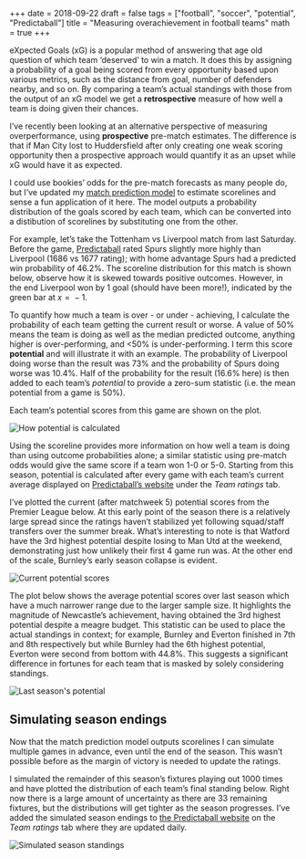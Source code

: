 +++
date = 2018-09-22
draft = false
tags = ["football", "soccer", "potential", "Predictaball"]
title = "Measuring overachievement in football teams"
math = true
+++

eXpected Goals (xG) is a popular method of answering that age old
question of which team ‘deserved’ to win a match. It does this by
assigning a probability of a goal being scored from every opportunity
based upon various metrics, such as the distance from goal, number of
defenders nearby, and so on. By comparing a team’s actual standings with
those from the output of an xG model we get a **retrospective** measure
of how well a team is doing given their chances.

I’ve recently been looking at an alternative perspective of measuring
overperformance, using **prospective** pre-match estimates. The
difference is that if Man City lost to Huddersfield after only creating
one weak scoring opportunity then a prospective approach would quantify
it as an upset while xG would have it as expected.

I could use bookies’ odds for the pre-match forecasts as many people do,
but I’ve updated my [match prediction model](thepredictaball.com) to
estimate scorelines and sense a fun application of it here. The model
outputs a probability distribution of the goals scored by each team,
which can be converted into a distibution of scorelines by substituting
one from the other.

For example, let’s take the Tottenham vs Liverpool match from last
Saturday. Before the game, [Predictaball](thepredictaball.com) rated
Spurs slightly more highly than Liverpool (1686 vs 1677 rating); with
home advantage Spurs had a predicted win probability of 46.2%. The
scoreline distribution for this match is shown below, observe how it is
skewed towards positive outcomes. However, in the end Liverpool won by 1
goal (should have been more!), indicated by the green bar at *x* =  − 1.

To quantify how much a team is over - or under - achieving, I calculate
the probability of each team getting the current result or worse. A
value of 50% means the team is doing as well as the median predicted
outcome, anything higher is over-performing, and &lt;50% is
under-performing. I term this score **potential** and will illustrate it
with an example. The probability of Liverpool doing worse than the
result was 73% and the probability of Spurs doing worse was 10.4%. Half
of the probability for the result (16.6% here) is then added to each
team’s *potential* to provide a zero-sum statistic (i.e. the mean
potential from a game is 50%).

Each team’s potential scores from this game are shown on the plot.

![How potential is calculated](/img/predictaballpotential_20180922/potential_histogram.png)

Using the scoreline provides more information on how well a team is
doing than using outcome probabilities alone; a similar statistic using
pre-match odds would give the same score if a team won 1-0 or 5-0.
Starting from this season, potential is calculated after every game with
each team’s current average displayed on [Predictaball’s
website](thepredictaball.com) under the *Team ratings* tab.

I’ve plotted the current (after matchweek 5) potential scores from the
Premier League below. At this early point of the season there is a
relatively large spread since the ratings haven’t stabilized yet
following squad/staff transfers over the summer break. What’s
interesting to note is that Watford have the 3rd highest potential
despite losing to Man Utd at the weekend, demonstrating just how
unlikely their first 4 game run was. At the other end of the scale,
Burnley’s early season collapse is evident.

![Current potential scores](/img/predictaballpotential_20180922/potential_current.png)

The plot below shows the average potential scores over last season which
have a much narrower range due to the larger sample size. It highlights
the magnitude of Newcastle’s achievement, having obtained the 3rd
highest potential despite a meagre budget. This statistic can be used to
place the actual standings in context; for example, Burnley and Everton
finished in 7th and 8th respectively but while Burnley had the 6th
highest potential, Everton were second from bottom with 44.8%. This
suggests a significant difference in fortunes for each team that is
masked by solely considering standings.

![Last season's potential](/img/predictaballpotential_20180922/potential_lastseason.png)

Simulating season endings
-------------------------

Now that the match prediction model outputs scorelines I can simulate
multiple games in advance, even until the end of the season. This wasn’t
possible before as the margin of victory is needed to update the
ratings.

I simulated the remainder of this season’s fixtures playing out 1000
times and have plotted the distribution of each team’s final standing
below. Right now there is a large amount of uncertainty as there are 33
remaining fixtures, but the distributions will get tighter as the season
progresses. I’ve added the simulated season endings to [the Predictaball
website](thepredictaball.com) on the *Team ratings* tab where they are
updated daily.

![Simulated season standings](/img/predictaballpotential_20180922/simulatedseason.png)

